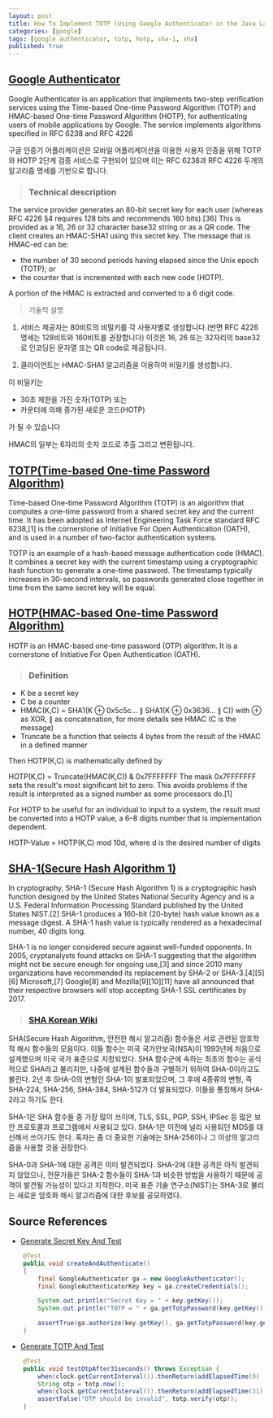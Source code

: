 ```yaml
---
layout: post
title: How To Implement TOTP (Using Google Authenticator in the Java Language)
categories: [google]
tags: [google authenticator, totp, hotp, sha-1, sha]
published: true
---
```


## [Google Authenticator](https://en.wikipedia.org/wiki/Google_Authenticator)
Google Authenticator is an application that implements two-step verification services using the Time-based One-time Password Algorithm (TOTP) and HMAC-based One-time Password Algorithm (HOTP), for authenticating users of mobile applications by Google. The service implements algorithms specified in RFC 6238 and RFC 4226

구글 인증기 어플리케이션은 모바일 어플리케이션을 이용한 사용자 인증을 위해 TOTP와 HOTP 2단계 검증 서비스로 구현되어 있으며 이는 RFC 6238과 RFC 4226 두개의 알고리즘 명세를 기반으로 합니다. 

>### Technical description

The service provider generates an 80-bit secret key for each user (whereas RFC 4226 §4 requires 128 bits and recommends 160 bits).[36] This is provided as a 16, 26 or 32 character base32 string or as a QR code. The client creates an HMAC-SHA1 using this secret key. The message that is HMAC-ed can be:

- the number of 30 second periods having elapsed since the Unix epoch (TOTP); or
- the counter that is incremented with each new code (HOTP).

A portion of the HMAC is extracted and converted to a 6 digit code.

> 기술적 설명

1) 서비스 제공자는 80비트의 비밀키를 각 사용자별로 생성합니다.(반면 RFC 4226 명세는 128비트와 160비트를 권장합니다)
이것은 16, 26 또는 32자리의 base32로 인코딩된 문자열 또는 QR code로 제공됩니다.

2) 클라이언트는 HMAC-SHA1 알고리즘을 이용하여 비밀키를 생성합니다.

이 비밀키는 

- 30초 제한을 가진 숫자(TOTP) 또는
- 카운터에 의해 증가된 새로운 코드(HOTP)

가 될 수 있습니다 

HMAC의 일부는 6자리의 숫자 코드로 추출 그리고 변환됩니다.

## [TOTP(Time-based One-time Password Algorithm)](https://en.wikipedia.org/wiki/Time-based_One-time_Password_Algorithm)
Time-based One-time Password Algorithm (TOTP) is an algorithm that computes a one-time password from a shared secret key and the current time. It has been adopted as Internet Engineering Task Force standard RFC 6238,[1] is the cornerstone of Initiative For Open Authentication (OATH), and is used in a number of two-factor authentication systems.

TOTP is an example of a hash-based message authentication code (HMAC). It combines a secret key with the current timestamp using a cryptographic hash function to generate a one-time password. The timestamp typically increases in 30-second intervals, so passwords generated close together in time from the same secret key will be equal.



## [HOTP(HMAC-based One-time Password Algorithm)](https://en.wikipedia.org/wiki/HMAC-based_One-time_Password_Algorithm)
HOTP is an HMAC-based one-time password (OTP) algorithm. It is a cornerstone of Initiative For Open Authentication (OATH).

>### Definition

- K be a secret key
- C be a counter
- HMAC(K,C) = SHA1(K ⊕ 0x5c5c… ∥ SHA1(K ⊕ 0x3636… ∥ C)) with ⊕ as XOR, ∥ as concatenation, for more details see HMAC (C is the message)
- Truncate be a function that selects 4 bytes from the result of the HMAC in a defined manner

Then HOTP(K,C) is mathematically defined by

HOTP(K,C) = Truncate(HMAC(K,C)) & 0x7FFFFFFF
The mask 0x7FFFFFFF sets the result's most significant bit to zero. This avoids problems if the result is interpreted as a signed number as some processors do.[1]

For HOTP to be useful for an individual to input to a system, the result must be converted into a HOTP value, a 6–8 digits number that is implementation dependent.

HOTP-Value = HOTP(K,C) mod 10d, where d is the desired number of digits

## [SHA-1(Secure Hash Algorithm 1)](https://en.wikipedia.org/wiki/SHA-1)
In cryptography, SHA-1 (Secure Hash Algorithm 1) is a cryptographic hash function designed by the United States National Security Agency and is a U.S. Federal Information Processing Standard published by the United States NIST.[2] SHA-1 produces a 160-bit (20-byte) hash value known as a message digest. A SHA-1 hash value is typically rendered as a hexadecimal number, 40 digits long.

SHA-1 is no longer considered secure against well-funded opponents. In 2005, cryptanalysts found attacks on SHA-1 suggesting that the algorithm might not be secure enough for ongoing use,[3] and since 2010 many organizations have recommended its replacement by SHA-2 or SHA-3.[4][5][6] Microsoft,[7] Google[8] and Mozilla[9][10][11] have all announced that their respective browsers will stop accepting SHA-1 SSL certificates by 2017.

>### [SHA Korean Wiki](https://ko.wikipedia.org/wiki/SHA)

SHA(Secure Hash Algorithm, 안전한 해시 알고리즘) 함수들은 서로 관련된 암호학적 해시 함수들의 모음이다. 이들 함수는 미국 국가안보국(NSA)이 1993년에 처음으로 설계했으며 미국 국가 표준으로 지정되었다. SHA 함수군에 속하는 최초의 함수는 공식적으로 SHA라고 불리지만, 나중에 설계된 함수들과 구별하기 위하여 SHA-0이라고도 불린다. 2년 후 SHA-0의 변형인 SHA-1이 발표되었으며, 그 후에 4종류의 변형, 즉 SHA-224, SHA-256, SHA-384, SHA-512가 더 발표되었다. 이들을 통칭해서 SHA-2라고 하기도 한다.

SHA-1은 SHA 함수들 중 가장 많이 쓰이며, TLS, SSL, PGP, SSH, IPSec 등 많은 보안 프로토콜과 프로그램에서 사용되고 있다. SHA-1은 이전에 널리 사용되던 MD5를 대신해서 쓰이기도 한다. 혹자는 좀 더 중요한 기술에는 SHA-256이나 그 이상의 알고리즘을 사용할 것을 권장한다.

SHA-0과 SHA-1에 대한 공격은 이미 발견되었다. SHA-2에 대한 공격은 아직 발견되지 않았으나, 전문가들은 SHA-2 함수들이 SHA-1과 비슷한 방법을 사용하기 때문에 공격이 발견될 가능성이 있다고 지적한다. 미국 표준 기술 연구소(NIST)는 SHA-3로 불리는 새로운 암호화 해시 알고리즘에 대한 후보를 공모하였다.

## Source References
- [Generate Secret Key And Test](https://github.com/wstrange/GoogleAuth)

```java
    @Test
    public void createAndAuthenticate()
    {
        final GoogleAuthenticator ga = new GoogleAuthenticator();
        final GoogleAuthenticatorKey key = ga.createCredentials();

        System.out.println("Secret Key = " + key.getKey());
        System.out.println("TOTP = " + ga.getTotpPassword(key.getKey()));

        assertTrue(ga.authorize(key.getKey(), ga.getTotpPassword(key.getKey())));
    }
```

- [Generate TOTP And Test](https://github.com/aerogear/aerogear-otp-java) 

```java
    @Test
    public void testOtpAfter31seconds() throws Exception {
        when(clock.getCurrentInterval()).thenReturn(addElapsedTime(0) - 1);
        String otp = totp.now();
        when(clock.getCurrentInterval()).thenReturn(addElapsedTime(31));
        assertFalse("OTP should be invalid", totp.verify(otp));
    }
```
